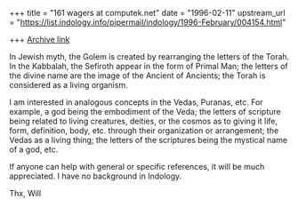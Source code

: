 +++
title = "161 wagers at computek.net"
date = "1996-02-11"
upstream_url = "https://list.indology.info/pipermail/indology/1996-February/004154.html"

+++
[Archive link](https://list.indology.info/pipermail/indology/1996-February/004154.html)


In Jewish myth, the Golem is created by rearranging the letters of
the Torah. In the Kabbalah, the Sefiroth appear in the form of Primal
Man; the letters of the divine name are the image of the Ancient of
Ancients; the Torah is considered as a living organism.

I am interested in analogous concepts in the Vedas, Puranas, etc.
For example, a god being the embodiment of the Veda; the letters of
scripture being related to living creatures, deities, or the cosmos as to
giving it life, form, definition, body, etc. through their organization or
arrangement; the Vedas as a living thing; the letters of the scriptures
being the mystical name of a god, etc.

If anyone can help with general or specific references, it will be much
appreciated. I have no background in Indology.

Thx, Will






